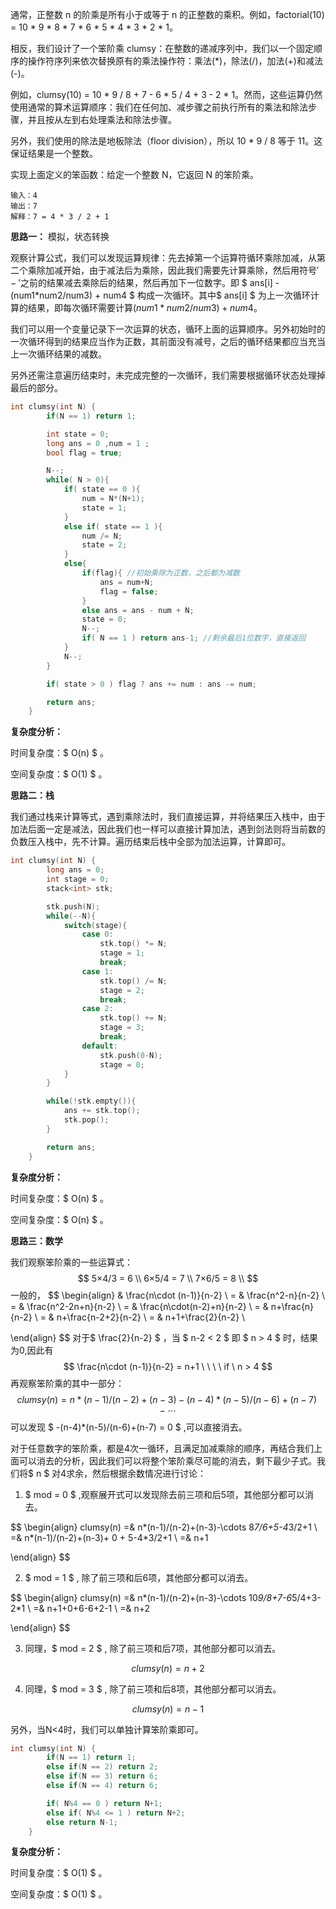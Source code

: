 通常，正整数 n 的阶乘是所有小于或等于 n 的正整数的乘积。例如，factorial(10) = 10 * 9 * 8 * 7 * 6 * 5 * 4 * 3 * 2 * 1。

相反，我们设计了一个笨阶乘 clumsy：在整数的递减序列中，我们以一个固定顺序的操作符序列来依次替换原有的乘法操作符：乘法(*)，除法(/)，加法(+)和减法(-)。

例如，clumsy(10) = 10 * 9 / 8 + 7 - 6 * 5 / 4 + 3 - 2 * 1。然而，这些运算仍然使用通常的算术运算顺序：我们在任何加、减步骤之前执行所有的乘法和除法步骤，并且按从左到右处理乘法和除法步骤。

另外，我们使用的除法是地板除法（floor division），所以 10 * 9 / 8 等于 11。这保证结果是一个整数。

实现上面定义的笨函数：给定一个整数 N，它返回 N 的笨阶乘。



```
输入：4
输出：7
解释：7 = 4 * 3 / 2 + 1
```



<b>思路一：</b> 模拟，状态转换

观察计算公式，我们可以发现运算规律：先去掉第一个运算符循环乘除加减，从第二个乘除加减开始，由于减法后为乘除，因此我们需要先计算乘除，然后用符号$'-'$之前的结果减去乘除后的结果，然后再加下一位数字。即 $ ans[i] - (num1*num2/num3) + num4 $ 构成一次循环。其中$ ans[i] $ 为上一次循环计算的结果，即每次循环需要计算$(num1*num2/num3) + num4$。 

我们可以用一个变量记录下一次运算的状态，循环上面的运算顺序。另外初始时的一次循环得到的结果应当作为正数，其前面没有减号，之后的循环结果都应当充当上一次循环结果的减数。

另外还需注意遍历结束时，未完成完整的一次循环，我们需要根据循环状态处理掉最后的部分。

```c++
int clumsy(int N) {
        if(N == 1) return 1;

        int state = 0;
        long ans = 0 ,num = 1 ;
        bool flag = true;

        N--;
        while( N > 0){
            if( state == 0 ){
                num = N*(N+1);
                state = 1;
            }
            else if( state == 1 ){
                num /= N;
                state = 2;
            }
            else{
                if(flag){ //初始乘除为正数，之后都为减数
                    ans = num+N;
                    flag = false;
                }
                else ans = ans - num + N;              
                state = 0;
                N--;
                if( N == 1 ) return ans-1; //剩余最后1位数字，直接返回
            }
            N--;
        }

        if( state > 0 ) flag ? ans += num : ans -= num;

        return ans;
    }
```

  <b>复杂度分析：</b>

时间复杂度：$ O(n) $ 。  

空间复杂度：$ O(1) $  。



<b>思路二：栈 </b>

我们通过栈来计算等式，遇到乘除法时，我们直接运算，并将结果压入栈中，由于加法后面一定是减法，因此我们也一样可以直接计算加法，遇到剑法则将当前数的负数压入栈中，先不计算。遍历结束后栈中全部为加法运算，计算即可。

```c++
int clumsy(int N) {
        long ans = 0;
        int stage = 0;
        stack<int> stk;

        stk.push(N);
        while(--N){
            switch(stage){
                case 0:
                    stk.top() *= N;
                    stage = 1;
                    break;
                case 1:
                    stk.top() /= N;
                    stage = 2;
                    break;
                case 2:
                    stk.top() += N;
                    stage = 3;
                    break;
                default:
                    stk.push(0-N);
                    stage = 0;
            }
        }

        while(!stk.empty()){
            ans += stk.top();
            stk.pop();
        }

        return ans;
    }
```

 <b>复杂度分析：</b>

时间复杂度：$ O(n) $ 。  

空间复杂度：$ O(n) $  。 



<b>思路三：数学</b>

我们观察笨阶乘的一些运算式：
$$
5×4/3 = 6 \\
6×5/4 = 7 \\
7×6/5 = 8 \\
$$
一般的，
$$
\begin{align}
& \frac{n\cdot (n-1)}{n-2} \\
= & \frac{n^2-n}{n-2} \\
= & \frac{n^2-2n+n}{n-2} \\
= & \frac{n\cdot(n-2)+n}{n-2} \\
= & n+\frac{n}{n-2} \\
= & n+\frac{n-2+2}{n-2} \\
= & n+1+\frac{2}{n-2} \\

\end{align}
$$
对于$ \frac{2}{n-2} $ ，当 $ n-2 < 2 $ 即 $ n > 4 $ 时，结果为0,因此有 
$$
\frac{n\cdot (n-1)}{n-2} = n+1   \ \ \ \ if \ n > 4
$$
再观察笨阶乘的其中一部分：
$$
clumsy(n) = n*(n-1)/(n-2)+(n-3)-(n-4)*(n-5)/(n-6)+(n-7)-\cdots
$$
可以发现 $ -(n-4)*(n-5)/(n-6)+(n-7) = 0 $ ,可以直接消去。

对于任意数字的笨阶乘，都是4次一循环，且满足加减乘除的顺序，再结合我们上面可以消去的分析，因此我们可以将整个笨阶乘尽可能的消去，剩下最少子式。我们将$ n $ 对4求余，然后根据余数情况进行讨论：

1.  $ mod = 0 $ ,观察展开式可以发现除去前三项和后5项，其他部分都可以消去。

$$
\begin{align}
clumsy(n) =& n*(n-1)/(n-2)+(n-3)-\cdots 8*7/6+5-4*3/2+1 \\
=& n*(n-1)/(n-2)+(n-3)+ 0 + 5-4*3/2+1 \\
=& n+1

\end{align}
$$

2.  $ mod = 1 $ , 除了前三项和后6项，其他部分都可以消去。

$$
\begin{align}
clumsy(n) =& n*(n-1)/(n-2)+(n-3)-\cdots 10*9/8+7-6*5/4+3-2*1 \\
=& n+1+0+6-6+2-1 \\
=& n+2

\end{align}
$$

3. 同理，$ mod = 2 $ , 除了前三项和后7项，其他部分都可以消去。

$$
clumsy(n) = n+2
$$

4. 同理，$ mod = 3 $ , 除了前三项和后8项，其他部分都可以消去。

$$
clumsy(n) = n-1
$$

另外，当N<4时，我们可以单独计算笨阶乘即可。

```c++
int clumsy(int N) {
        if(N == 1) return 1;
        else if(N == 2) return 2;
        else if(N == 3) return 6;
        else if(N == 4) return 6;

        if( N%4 == 0 ) return N+1;
        else if( N%4 <= 1 ) return N+2;
        else return N-1;
    }
```

 <b>复杂度分析：</b>

时间复杂度：$ O(1) $ 。  

空间复杂度：$ O(1) $  。 